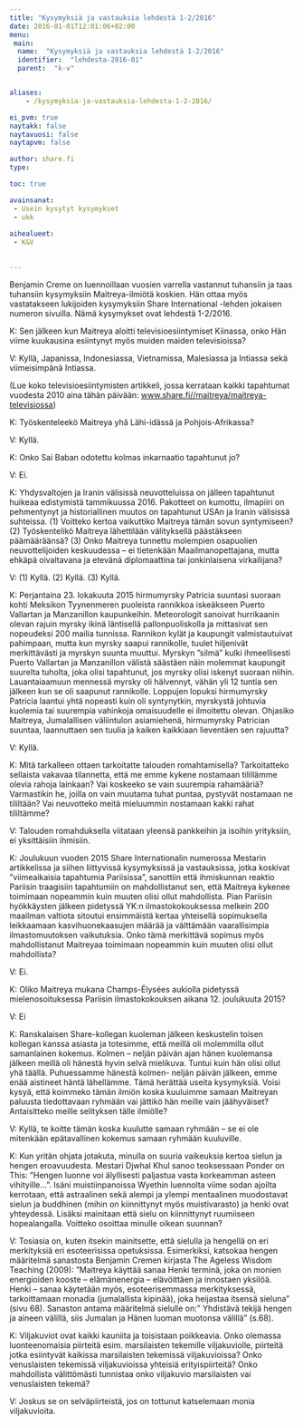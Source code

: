 ```yaml
---
title: "Kysymyksiä ja vastauksia lehdestä 1-2/2016"
date: 2016-01-01T12:01:06+02:00
menu:
 main:
  name:  "Kysymyksiä ja vastauksia lehdestä 1-2/2016"
  identifier:  "lehdesta-2016-01"
  parent:  "k-v"


aliases:
    - /kysymyksia-ja-vastauksia-lehdesta-1-2-2016/

ei_pvm: true
naytakk: false
naytavuosi: false
naytapvm: false

author: share.fi
type: 

toc: true

avainsanat:
 - Usein kysytyt kysymykset
 - ukk
 
aihealueet:
 - K&V
 

---
```

<p class="alustus">Benjamin Creme on luennoillaan vuosien varrella vastannut tuhansiin ja taas tuhansiin kysymyksiin Maitreya-ilmiötä koskien. Hän ottaa myös vastatakseen lukijoiden kysymyksiin Share International -lehden jokaisen numeron sivuilla. Nämä kysymykset ovat lehdestä 1-2/2016.</p>

<div class="qna">
<p class="qna-q">K: Sen jälkeen kun Maitreya aloitti televisioesiintymiset Kiinassa, onko Hän viime kuukausina esiintynyt myös muiden maiden televisioissa?</p>
<p>V: Kyllä, Japanissa, Indonesiassa, Vietnamissa, Malesiassa ja Intiassa sekä viimeisimpänä Intiassa.</p>
<p>(Lue koko televisioesiintymisten artikkeli, jossa kerrataan kaikki tapahtumat vuodesta 2010 aina tähän päivään: <a href="/maitreya/maitreya-televisiossa" target="_blank">www.share.fi//maitreya/maitreya-televisiossa</a>)</p>
<p class="qna-q">K: Työskenteleekö Maitreya yhä Lähi-idässä ja Pohjois-Afrikassa?</p>
<p>V: Kyllä.</p>
<p><a name="saibaba"></a></p>
<p class="qna-q">K: Onko Sai Baban odotettu kolmas inkarnaatio tapahtunut jo?</p>
<p>V: Ei.</p>
<p class="qna-q">K: Yhdysvaltojen ja Iranin välisissä neuvotteluissa on jälleen tapahtunut huikeaa edistymistä tammikuussa 2016. Pakotteet on kumottu, ilmapiiri on pehmentynyt ja historiallinen muutos on tapahtunut USAn ja Iranin välisissä suhteissa. (1) Voitteko kertoa vaikuttiko Maitreya tämän sovun syntymiseen? (2) Työskentelikö Maitreya lähettilään välityksellä päästäkseen päämääräänsä? (3) Onko Maitreya tunnettu molempien osapuolien neuvottelijoiden keskuudessa – ei tietenkään Maailmanopettajana, mutta ehkäpä oivaltavana ja etevänä diplomaattina tai jonkinlaisena virkailijana?</p>
<p>V: (1) Kyllä. (2) Kyllä. (3) Kyllä.</p>
<p class="qna-q">K: Perjantaina 23. lokakuuta 2015 hirmumyrsky Patricia suuntasi suoraan kohti Meksikon Tyynenmeren puoleista rannikkoa iskeäkseen Puerto Vallartan ja Manzanillon kaupunkeihin. Meteorologit sanoivat hurrikaanin olevan rajuin myrsky ikinä läntisellä pallonpuoliskolla ja mittasivat sen nopeudeksi 200 mailia tunnissa. Rannikon kylät ja kaupungit valmistautuivat pahimpaan, mutta kun myrsky saapui rannikolle, tuulet hiljenivät merkittävästi ja myrskyn suunta muuttui. Myrskyn &#8221;silmä&#8221; kulki ihmeellisesti Puerto Vallartan ja Manzanillon välistä säästäen näin molemmat kaupungit suurelta tuholta, joka olisi tapahtunut, jos myrsky olisi iskenyt suoraan niihin. Lauantaiaamuun mennessä myrsky oli hälvennyt, vähän yli 12 tuntia sen jälkeen kun se oli saapunut rannikolle. Loppujen lopuksi hirmumyrsky Patricia laantui yhtä nopeasti kuin oli syntynytkin, myrskystä johtuvia kuolemia tai suurempia vahinkoja omaisuudelle ei ilmoitettu olevan. Ohjasiko Maitreya, Jumalallisen väliintulon asiamiehenä, hirmumyrsky Patrician suuntaa, laannuttaen sen tuulia ja kaiken kaikkiaan lieventäen sen rajuutta?</p>
<p>V: Kyllä.</p>
<p class="qna-q">K: Mitä tarkalleen ottaen tarkoitatte talouden romahtamisella? Tarkoitatteko sellaista vakavaa tilannetta, että me emme kykene nostamaan tilillämme olevia rahoja lainkaan? Vai koskeeko se vain suurempia rahamääriä? Varmastikin he, joilla on vain muutama tuhat puntaa, pystyvät nostamaan ne tililtään? Vai neuvotteko meitä mieluummin nostamaan kakki rahat tililtämme?</p>
<p>V: Talouden romahduksella viitataan yleensä pankkeihin ja isoihin yrityksiin, ei yksittäisiin ihmisiin.</p>
<p class="qna-q">K: Joulukuun vuoden 2015 Share Internationalin numerossa Mestarin artikkelissa ja siihen liittyvissä kysymyksissä ja vastauksissa, jotka koskivat ”viimeaikaisia tapahtumia Pariisissa”, sanottiin että ihmiskunnan reaktio Pariisin traagisiin tapahtumiin on mahdollistanut sen, että Maitreya kykenee toimimaan nopeammin kuin muuten olisi ollut mahdollista. Pian Pariisin hyökkäysten jälkeen pidetyssä YK:n ilmastokokouksessa melkein 200 maailman valtiota sitoutui ensimmäistä kertaa yhteisellä sopimuksella leikkaamaan kasvihuonekaasujen määrää ja välttämään vaarallisimpia ilmastomuutoksen vaikutuksia. Onko tämä merkittävä sopimus myös mahdollistanut Maitreyaa toimimaan nopeammin kuin muuten olisi ollut mahdollista?</p>
<p>V: Ei.</p>
<p class="qna-q">K: Oliko Maitreya mukana Champs-Élysées aukiolla pidetyssä mielenosoituksessa Pariisin ilmastokokouksen aikana 12. joulukuuta 2015?</p>
<p>V: Ei</p>
<p class="qna-q">K: Ranskalaisen Share-kollegan kuoleman jälkeen keskustelin toisen kollegan kanssa asiasta ja totesimme, että meillä oli molemmilla ollut samanlainen kokemus. Kolmen – neljän päivän ajan hänen kuolemansa jälkeen meillä oli hänestä hyvin selvä mielikuva. Tuntui kuin hän olisi ollut yhä täällä. Puhuessamme hänestä kolmen- neljän päivän jälkeen, emme enää aistineet häntä lähellämme. Tämä herättää useita kysymyksiä. Voisi kysyä, että koimmeko tämän ilmiön koska kuuluimme samaan Maitreyan paluusta tiedottavaan ryhmään vai jättikö hän meille vain jäähyväiset? Antaisitteko meille selityksen tälle ilmiölle?</p>
<p>V: Kyllä, te koitte tämän koska kuulutte samaan ryhmään – se ei ole mitenkään epätavallinen kokemus samaan ryhmään kuuluville.</p>
<p class="qna-q">K: Kun yritän ohjata jotakuta, minulla on suuria vaikeuksia kertoa sielun ja hengen eroavuudesta. Mestari Djwhal Khul sanoo teoksessaan Ponder on This: &#8221;Hengen luonne voi älyllisesti paljastua vasta korkeamman asteen vihityille…&#8221;. Isäni muistiinpanoissa Wyethin luennolta viime sodan ajoilta kerrotaan, että astraalinen sekä alempi ja ylempi mentaalinen muodostavat sielun ja buddhinen (mihin on kiinnittynyt myös muistivarasto) ja henki ovat yhteydessä. Lisäksi mainitaan että sielu on kiinnittynyt ruumiiseen hopealangalla. Voitteko osoittaa minulle oikean suunnan?</p>
<p>V: Tosiasia on, kuten itsekin mainitsette, että sielulla ja hengellä on eri merkityksiä eri esoteerisissa opetuksissa. Esimerkiksi, katsokaa hengen määritelmä sanastosta Benjamin Cremen kirjasta The Ageless Wisdom Teaching (2009): &#8221;Maitreya käyttää sanaa Henki terminä, joka on monien energioiden kooste – elämänenergia – elävöittäen ja innostaen yksilöä. Henki – sanaa käytetään myös, esoteerisemmassa merkityksessä, tarkoittamaan monadia (jumalallista kipinää), joka heijastaa itsensä sieluna&#8221; (sivu 68). Sanaston antama määritelmä sielulle on:&#8221; Yhdistävä tekijä hengen ja aineen välillä, siis Jumalan ja Hänen luoman muotonsa välillä&#8221; (s.68).</p>
<p class="qna-q">K: Viljakuviot ovat kaikki kauniita ja toisistaan poikkeavia. Onko olemassa luonteenomaisia piirteitä esim. marsilaisten tekemille viljakuviolle, piirteitä jotka esiintyvät kaikissa marsilaisten tekemissä viljakuvioissa? Onko venuslaisten tekemissä viljakuvioissa yhteisiä erityispiirteitä? Onko mahdollista välittömästi tunnistaa onko viljakuvio marsilaisten vai venuslaisten tekemä?</p>
<p>V: Joskus se on selväpiirteistä, jos on tottunut katselemaan monia viljakuvioita.</p>
</div>

